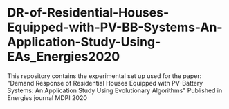 # DR-of-Residential-Houses-Equipped-with-PV-BB-Systems-An-Application-Study-Using-EAs_Energies2020
This repository contains the experimental set up used for the paper: "Demand Response of Residential Houses Equipped with PV-Battery Systems: An Application Study Using Evolutionary Algorithms" Published in Energies journal MDPI 2020
